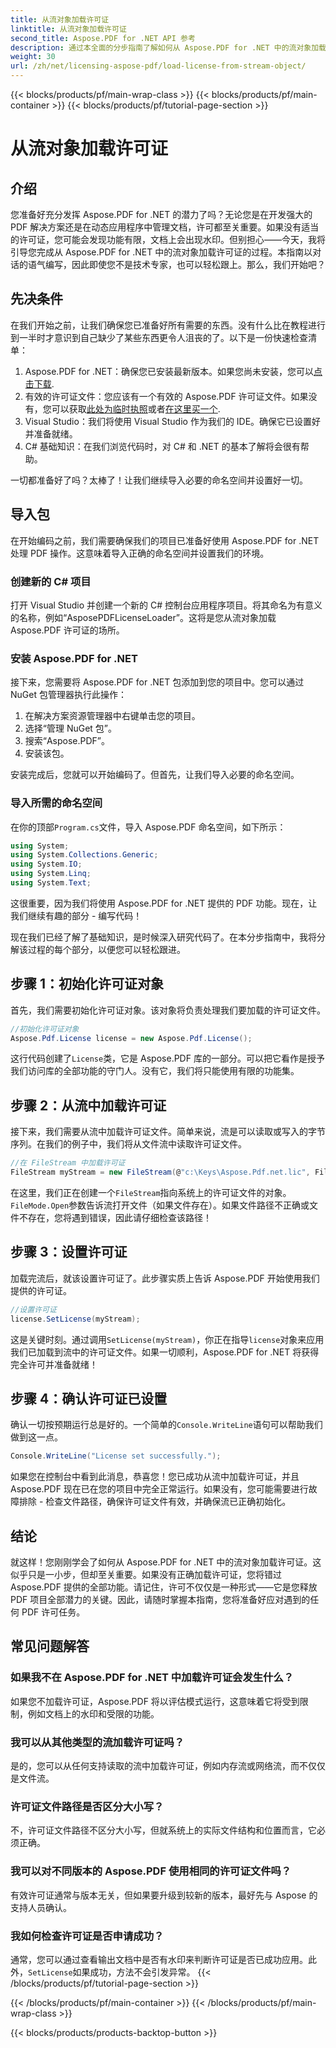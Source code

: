 ```yaml
---
title: 从流对象加载许可证
linktitle: 从流对象加载许可证
second_title: Aspose.PDF for .NET API 参考
description: 通过本全面的分步指南了解如何从 Aspose.PDF for .NET 中的流对象加载许可证。
weight: 30
url: /zh/net/licensing-aspose-pdf/load-license-from-stream-object/
---
```


{{< blocks/products/pf/main-wrap-class >}}
{{< blocks/products/pf/main-container >}}
{{< blocks/products/pf/tutorial-page-section >}}

# 从流对象加载许可证

## 介绍

您准备好充分发挥 Aspose.PDF for .NET 的潜力了吗？无论您是在开发强大的 PDF 解决方案还是在动态应用程序中管理文档，许可都至关重要。如果没有适当的许可证，您可能会发现功能有限，文档上会出现水印。但别担心——今天，我将引导您完成从 Aspose.PDF for .NET 中的流对象加载许可证的过程。本指南以对话的语气编写，因此即使您不是技术专家，也可以轻松跟上。那么，我们开始吧？

## 先决条件

在我们开始之前，让我们确保您已准备好所有需要的东西。没有什么比在教程进行到一半时才意识到自己缺少了某些东西更令人沮丧的了。以下是一份快速检查清单：

1.  Aspose.PDF for .NET：确保您已安装最新版本。如果您尚未安装，您可以[点击下载](https://releases.aspose.com/pdf/net/).
2. 有效的许可证文件：您应该有一个有效的 Aspose.PDF 许可证文件。如果没有，您可以获取[此处为临时执照](https://purchase.aspose.com/temporary-license/)或者[在这里买一个](https://purchase.aspose.com/buy).
3. Visual Studio：我们将使用 Visual Studio 作为我们的 IDE。确保它已设置好并准备就绪。
4. C# 基础知识：在我们浏览代码时，对 C# 和 .NET 的基本了解将会很有帮助。

一切都准备好了吗？太棒了！让我们继续导入必要的命名空间并设置好一切。

## 导入包

在开始编码之前，我们需要确保我们的项目已准备好使用 Aspose.PDF for .NET 处理 PDF 操作。这意味着导入正确的命名空间并设置我们的环境。

### 创建新的 C# 项目

打开 Visual Studio 并创建一个新的 C# 控制台应用程序项目。将其命名为有意义的名称，例如“AsposePDFLicenseLoader”。这将是您从流对象加载 Aspose.PDF 许可证的场所。

### 安装 Aspose.PDF for .NET

接下来，您需要将 Aspose.PDF for .NET 包添加到您的项目中。您可以通过 NuGet 包管理器执行此操作：

1. 在解决方案资源管理器中右键单击您的项目。
2. 选择“管理 NuGet 包”。
3. 搜索“Aspose.PDF”。
4. 安装该包。

安装完成后，您就可以开始编码了。但首先，让我们导入必要的命名空间。

### 导入所需的命名空间

在你的顶部`Program.cs`文件，导入 Aspose.PDF 命名空间，如下所示：

```csharp
using System;
using System.Collections.Generic;
using System.IO;
using System.Linq;
using System.Text;
```

这很重要，因为我们将使用 Aspose.PDF for .NET 提供的 PDF 功能。现在，让我们继续有趣的部分 - 编写代码！

现在我们已经了解了基础知识，是时候深入研究代码了。在本分步指南中，我将分解该过程的每个部分，以便您可以轻松跟进。

## 步骤 1：初始化许可证对象

首先，我们需要初始化许可证对象。该对象将负责处理我们要加载的许可证文件。

```csharp
//初始化许可证对象
Aspose.Pdf.License license = new Aspose.Pdf.License();
```

这行代码创建了`License`类，它是 Aspose.PDF 库的一部分。可以把它看作是授予我们访问库的全部功能的守门人。没有它，我们将只能使用有限的功能集。

## 步骤 2：从流中加载许可证

接下来，我们需要从流中加载许可证文件。简单来说，流是可以读取或写入的字节序列。在我们的例子中，我们将从文件流中读取许可证文件。

```csharp
//在 FileStream 中加载许可证
FileStream myStream = new FileStream(@"c:\Keys\Aspose.Pdf.net.lic", FileMode.Open);
```

在这里，我们正在创建一个`FileStream`指向系统上的许可证文件的对象。`FileMode.Open`参数告诉流打开文件（如果文件存在）。如果文件路径不正确或文件不存在，您将遇到错误，因此请仔细检查该路径！

## 步骤 3：设置许可证

加载完流后，就该设置许可证了。此步骤实质上告诉 Aspose.PDF 开始使用我们提供的许可证。

```csharp
//设置许可证
license.SetLicense(myStream);
```

这是关键时刻。通过调用`SetLicense(myStream)`，你正在指导`license`对象来应用我们已加载到流中的许可证文件。如果一切顺利，Aspose.PDF for .NET 将获得完全许可并准备就绪！

## 步骤 4：确认许可证已设置

确认一切按预期运行总是好的。一个简单的`Console.WriteLine`语句可以帮助我们做到这一点。

```csharp
Console.WriteLine("License set successfully.");
```

如果您在控制台中看到此消息，恭喜您！您已成功从流中加载许可证，并且 Aspose.PDF 现在已在您的项目中完全正常运行。如果没有，您可能需要进行故障排除 - 检查文件路径，确保许可证文件有效，并确保流已正确初始化。

## 结论

就这样！您刚刚学会了如何从 Aspose.PDF for .NET 中的流对象加载许可证。这似乎只是一小步，但却至关重要。如果没有正确加载许可证，您将错过 Aspose.PDF 提供的全部功能。请记住，许可不仅仅是一种形式——它是您释放 PDF 项目全部潜力的关键。因此，请随时掌握本指南，您将准备好应对遇到的任何 PDF 许可任务。

## 常见问题解答

### 如果我不在 Aspose.PDF for .NET 中加载许可证会发生什么？  
如果您不加载许可证，Aspose.PDF 将以评估模式运行，这意味着它将受到限制，例如文档上的水印和受限的功能。

### 我可以从其他类型的流加载许可证吗？  
是的，您可以从任何支持读取的流中加载许可证，例如内存流或网络流，而不仅仅是文件流。

### 许可证文件路径是否区分大小写？  
不，许可证文件路径不区分大小写，但就系统上的实际文件结构和位置而言，它必须正确。

### 我可以对不同版本的 Aspose.PDF 使用相同的许可证文件吗？  
有效许可证通常与版本无关，但如果要升级到较新的版本，最好先与 Aspose 的支持人员确认。

### 我如何检查许可证是否申请成功？  
通常，您可以通过查看输出文档中是否有水印来判断许可证是否已成功应用。此外，`SetLicense`如果成功，方法不会引发异常。
{{< /blocks/products/pf/tutorial-page-section >}}

{{< /blocks/products/pf/main-container >}}
{{< /blocks/products/pf/main-wrap-class >}}

{{< blocks/products/products-backtop-button >}}
